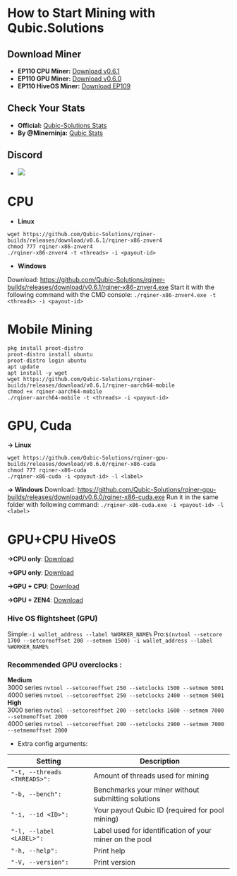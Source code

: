 # How to Start Mining with Qubic.Solutions

## Download Miner
- **EP110 CPU Miner:** [Download v0.6.1](https://github.com/Qubic-Solutions/rqiner-builds/releases/tag/v0.6.1)
- **EP110 GPU Miner:** [Download v0.6.0](https://github.com/Qubic-Solutions/rqiner-gpu-builds/releases/tag/v0.6.0)
- **EP110 HiveOS Miner:** [Download EP109](https://github.com/Qubic-Solutions/HiveOS/releases/tag/EP109)

## Check Your Stats
- **Official:** [Qubic-Solutions Stats](https://pooltemp.qubic.solutions/info?miner=YOURIDHERE)
- **By @Minerninja:** [Qubic Stats](http://qubic.commando.sh/)

## **Discord**
- [![](https://img.shields.io/discord/1179806757204267090?color=5865F2&logo=Discord&style=flat-square)](https://discord.gg/zTrdShyQu2)

# **CPU** 
- **Linux**
```
wget https://github.com/Qubic-Solutions/rqiner-builds/releases/download/v0.6.1/rqiner-x86-znver4
chmod 777 rqiner-x86-znver4
./rqiner-x86-znver4 -t <threads> -i <payout-id>
```

- **Windows**

Download: https://github.com/Qubic-Solutions/rqiner-builds/releases/download/v0.6.1/rqiner-x86-znver4.exe
Start it with the following command with the CMD console:
`./rqiner-x86-znver4.exe -t <threads> -i <payout-id>`

# **Mobile Mining** 
```
pkg install proot-distro
proot-distro install ubuntu
proot-distro login ubuntu
apt update
apt install -y wget
wget https://github.com/Qubic-Solutions/rqiner-builds/releases/download/v0.6.1/rqiner-aarch64-mobile
chmod +x rqiner-aarch64-mobile
./rqiner-aarch64-mobile -t <threads> -i <payout-id>
```
# **GPU, Cuda**

**→ Linux**
```
wget https://github.com/Qubic-Solutions/rqiner-gpu-builds/releases/download/v0.6.0/rqiner-x86-cuda
chmod 777 rqiner-x86-cuda
./rqiner-x86-cuda -i <payout-id> -l <label>
```
**→ Windows**
Download: https://github.com/Qubic-Solutions/rqiner-gpu-builds/releases/download/v0.6.0/rqiner-x86-cuda.exe
Run it in the same folder with following command:
`./rqiner-x86-cuda.exe -i <payout-id> -l <label>`

# GPU+CPU HiveOS 

**→CPU only**: [Download](https://github.com/Qubic-Solutions/HiveOS/releases/download/EP110/rqiner-x86-CPU.v.0.6.1.tar.gz)

**→GPU only**: [Download](https://github.com/Qubic-Solutions/HiveOS/releases/download/EP110/rqiner-x86-cuda-gpu.0.6.0.tar.gz)

**→GPU + CPU**: [Download](https://github.com/Qubic-Solutions/HiveOS/releases/download/EP110/rqiner-x86-cuda-Nvidia.Broadwell.0.6.0.tar.gz)

**→GPU + ZEN4**: [Download](https://github.com/Qubic-Solutions/HiveOS/releases/download/EP110/rqiner-x86-cuda-Nvidia.Zen4.0.6.0.tar.gz)

### Hive OS flightsheet (GPU)
Simple:```-i wallet_address --label %WORKER_NAME%```
Pro:```$(nvtool --setcore 1700 --setcoreoffset 200 --setmem 1500) -i wallet_address --label %WORKER_NAME%```

### Recommended GPU overclocks :  
**Medium**  
3000 series ```nvtool --setcoreoffset 250 --setclocks 1500 --setmem 5001```  
4000 series ```nvtool --setcoreoffset 250 --setclocks 2400 --setmem 5001```  
**High**  
3000 series ```nvtool --setcoreoffset 200 --setclocks 1600 --setmem 7000 --setmemoffset 2000```  
4000 series ```nvtool --setcoreoffset 200 --setclocks 2900 --setmem 7000 --setmemoffset 2000```  

- Extra config arguments:

| Setting | Description |
| ---- | --------- |
| ```"-t, --threads <THREADS>":``` | Amount of threads used for mining |
| ```"-b, --bench":``` |  Benchmarks your miner without submitting solutions |
| ```"-i, --id <ID>":``` |  Your payout Qubic ID (required for pool mining) |
|  ```"-l, --label <LABEL>": ``` |  Label used for identification of your miner on the pool |
| ```"-h, --help": ```  |  Print help  |
| ```"-V, --version": ```  |  Print version  |


